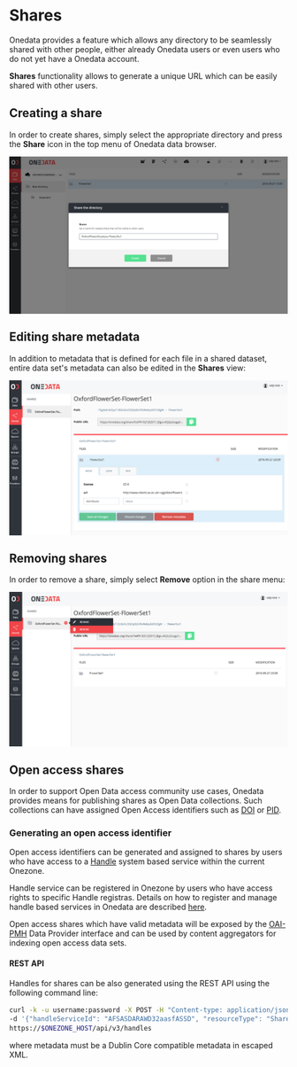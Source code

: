 # Shares

<!-- toc -->

Onedata provides a feature which allows any directory to be seamlessly shared with other people, either already Onedata users or even users who do not yet have a Onedata account.

**Shares** functionality allows to generate a unique URL which can be easily shared with other users.

## Creating a share
In order to create shares, simply select the appropriate directory and press the **Share** icon in the top menu of Onedata data browser.

<img  style="display:block;margin:0 auto;" src="../img/create_share_name.png">

## Editing share metadata

In addition to metadata that is defined for each file in a shared dataset, entire data set's metadata can also be edited in the **Shares** view:

<img  style="display:block;margin:0 auto;" src="../img/sharemetadata.png">


## Removing shares

In order to remove a share, simply select **Remove** option in the share menu:

<img  style="display:block;margin:0 auto;" src="../img/shareremove.png">

## Open access shares
In order to support Open Data access community use cases, Onedata provides means for publishing shares as Open Data collections. Such collections can have assigned Open Access identifiers such as [DOI](http://www.doi.org/) or [PID](http://www.pidconsortium.eu/).

### Generating an open access identifier
Open access identifiers can be generated and assigned to shares by users who have access to a [Handle](http://handle.net) system based service within the current Onezone.

Handle service can be registered in Onezone by users who have access rights to specific Handle registras. Details on how to register and manage handle based services in Onedata are described [here](./handle_services.md).

Open access shares which have valid metadata will be exposed by the [OAI-PMH](https://www.openarchives.org/pmh/) Data Provider interface and can be used by content aggregators for indexing open access data sets.

#### REST API
Handles for shares can be also generated using the  REST API using the following command line:

```bash
curl -k -u username:password -X POST -H "Content-type: application/json" \
-d '{"handleServiceId": "AFSASDARAWD32aasfASSD", "resourceType": "Share", "resourceId": "LKJGLSAKDGASGD34234JKAHSD", "metadata": "..." }' \
https://$ONEZONE_HOST/api/v3/handles
```

where metadata must be a Dublin Core compatible metadata in escaped XML.
